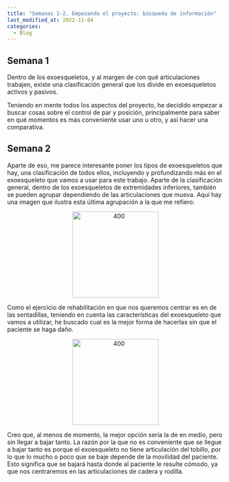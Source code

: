```yaml
---
title: "Semanas 1-2. Empezando el proyecto: búsqueda de información"
last_modified_at: 2022-11-04
categories:
  - Blog
---
```

## Semana 1

Dentro de los exoesqueletos, y al margen de con qué articulaciones trabajen, existe una clasificación general que los divide en exoesqueletos activos y pasivos.

Teniendo en mente todos los aspectos del proyecto, he decidido empezar a buscar cosas sobre el control de par y posición, principalmente para saber en qué momentos es más conveniente usar uno u otro, y así hacer una comparativa.

## Semana 2

Aparte de eso, me parece interesante poner los tipos de exoesqueletos que hay, una clasificación de todos ellos, incluyendo y profundizando más en el exoesqueleto que vamos a usar para este trabajo. Aparte de la clasificación general, dentro de los exoesqueletos de extremidades inferiores, también se pueden agrupar dependiendo de las articulaciones que mueva. Aquí hay una imagen que ilustra esta última agrupación a la que me refiero:

<p align="center">
<img src="/2022-tfg-veronica-tornero/images/Different kinds of multi-joint exoskeletons.png" alt="400" width="200"/>
</p>

Como el ejercicio de rehabilitación en que nos queremos centrar es en de las sentadillas, teniendo en cuenta las características del exoesqueleto que vamos a utilizar, he buscado cual es la mejor forma de hacerlas sin que el paciente se haga daño.

<p align="center">
<img src="/2022-tfg-veronica-tornero/images/diferentes formas de hacer sentadillas_buena.png" alt="400" width="200"/>
</p>

Creo que, al menos de momento, la mejor opción sería la de en medio, pero sin llegar a bajar tanto. La razón por la que no es conveniente que se llegue a bajar tanto es porque el exoesqueleto no tiene articulación del tobillo, por lo que lo mucho o poco que se baje depende de la movilidad del paciente. Esto significa que se bajará hasta donde al paciente le resulte cómodo, ya que nos centraremos en las articulaciones de cadera y rodilla.
